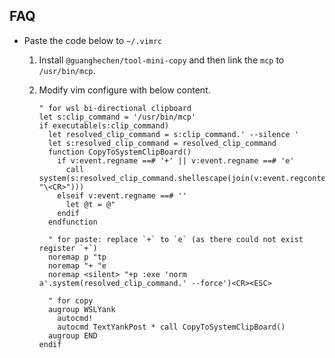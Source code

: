 ## FAQ

* Paste the code below to `~/.vimrc`

  1. Install `@guanghechen/tool-mini-copy` and then link the `mcp` to `/usr/bin/mcp`.

  2. Modify vim configure with below content.
      ```vimrc
      " for wsl bi-directional clipboard
      let s:clip_command = '/usr/bin/mcp'
      if executable(s:clip_command)
        let resolved_clip_command = s:clip_command.' --silence '
        let s:resolved_clip_command = resolved_clip_command
        function CopyToSystemClipBoard()
          if v:event.regname ==# '+' || v:event.regname ==# 'e'
            call system(s:resolved_clip_command.shellescape(join(v:event.regcontents, "\<CR>")))
          elseif v:event.regname ==# ''
            let @t = @"
          endif
        endfunction

        " for paste: replace `+` to `e` (as there could not exist register `+`)
        noremap p "tp
        noremap "+ "e
        noremap <silent> "+p :exe 'norm a'.system(resolved_clip_command.' --force')<CR><ESC>

        " for copy
        augroup WSLYank
          autocmd!
          autocmd TextYankPost * call CopyToSystemClipBoard()
        augroup END
      endif
      ```
